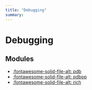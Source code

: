 ```yaml
---
title: "Debugging"
summary:
---
```


Debugging
===

Modules
---
- [:fontawesome-solid-file-alt: pdb](pdb.md)
- [:fontawesome-solid-file-alt: pdbpp](pdbpp.md)
- [:fontawesome-solid-file-alt: rich](rich.md)
